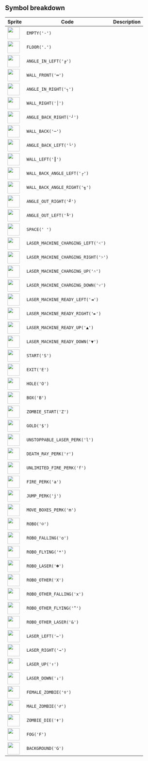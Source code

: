 <meta charset="UTF-8">

## Symbol breakdown
| Sprite | Code | Description |
| -------- | -------- | -------- |
|<img src="https://github.com/codenjoyme/codenjoy/raw/master/CodingDojo/games/icancode/src/main/webapp/resources/icancode/sprite/empty.png" style="width:40px;" /> | `EMPTY('-')` |  | 
|<img src="https://github.com/codenjoyme/codenjoy/raw/master/CodingDojo/games/icancode/src/main/webapp/resources/icancode/sprite/floor.png" style="width:40px;" /> | `FLOOR('.')` |  | 
|<img src="https://github.com/codenjoyme/codenjoy/raw/master/CodingDojo/games/icancode/src/main/webapp/resources/icancode/sprite/angle_in_left.png" style="width:40px;" /> | `ANGLE_IN_LEFT('╔')` |  | 
|<img src="https://github.com/codenjoyme/codenjoy/raw/master/CodingDojo/games/icancode/src/main/webapp/resources/icancode/sprite/wall_front.png" style="width:40px;" /> | `WALL_FRONT('═')` |  | 
|<img src="https://github.com/codenjoyme/codenjoy/raw/master/CodingDojo/games/icancode/src/main/webapp/resources/icancode/sprite/angle_in_right.png" style="width:40px;" /> | `ANGLE_IN_RIGHT('┐')` |  | 
|<img src="https://github.com/codenjoyme/codenjoy/raw/master/CodingDojo/games/icancode/src/main/webapp/resources/icancode/sprite/wall_right.png" style="width:40px;" /> | `WALL_RIGHT('│')` |  | 
|<img src="https://github.com/codenjoyme/codenjoy/raw/master/CodingDojo/games/icancode/src/main/webapp/resources/icancode/sprite/angle_back_right.png" style="width:40px;" /> | `ANGLE_BACK_RIGHT('┘')` |  | 
|<img src="https://github.com/codenjoyme/codenjoy/raw/master/CodingDojo/games/icancode/src/main/webapp/resources/icancode/sprite/wall_back.png" style="width:40px;" /> | `WALL_BACK('─')` |  | 
|<img src="https://github.com/codenjoyme/codenjoy/raw/master/CodingDojo/games/icancode/src/main/webapp/resources/icancode/sprite/angle_back_left.png" style="width:40px;" /> | `ANGLE_BACK_LEFT('└')` |  | 
|<img src="https://github.com/codenjoyme/codenjoy/raw/master/CodingDojo/games/icancode/src/main/webapp/resources/icancode/sprite/wall_left.png" style="width:40px;" /> | `WALL_LEFT('║')` |  | 
|<img src="https://github.com/codenjoyme/codenjoy/raw/master/CodingDojo/games/icancode/src/main/webapp/resources/icancode/sprite/wall_back_angle_left.png" style="width:40px;" /> | `WALL_BACK_ANGLE_LEFT('┌')` |  | 
|<img src="https://github.com/codenjoyme/codenjoy/raw/master/CodingDojo/games/icancode/src/main/webapp/resources/icancode/sprite/wall_back_angle_right.png" style="width:40px;" /> | `WALL_BACK_ANGLE_RIGHT('╗')` |  | 
|<img src="https://github.com/codenjoyme/codenjoy/raw/master/CodingDojo/games/icancode/src/main/webapp/resources/icancode/sprite/angle_out_right.png" style="width:40px;" /> | `ANGLE_OUT_RIGHT('╝')` |  | 
|<img src="https://github.com/codenjoyme/codenjoy/raw/master/CodingDojo/games/icancode/src/main/webapp/resources/icancode/sprite/angle_out_left.png" style="width:40px;" /> | `ANGLE_OUT_LEFT('╚')` |  | 
|<img src="https://github.com/codenjoyme/codenjoy/raw/master/CodingDojo/games/icancode/src/main/webapp/resources/icancode/sprite/space.png" style="width:40px;" /> | `SPACE(' ')` |  | 
|<img src="https://github.com/codenjoyme/codenjoy/raw/master/CodingDojo/games/icancode/src/main/webapp/resources/icancode/sprite/laser_machine_charging_left.png" style="width:40px;" /> | `LASER_MACHINE_CHARGING_LEFT('˂')` |  | 
|<img src="https://github.com/codenjoyme/codenjoy/raw/master/CodingDojo/games/icancode/src/main/webapp/resources/icancode/sprite/laser_machine_charging_right.png" style="width:40px;" /> | `LASER_MACHINE_CHARGING_RIGHT('˃')` |  | 
|<img src="https://github.com/codenjoyme/codenjoy/raw/master/CodingDojo/games/icancode/src/main/webapp/resources/icancode/sprite/laser_machine_charging_up.png" style="width:40px;" /> | `LASER_MACHINE_CHARGING_UP('˄')` |  | 
|<img src="https://github.com/codenjoyme/codenjoy/raw/master/CodingDojo/games/icancode/src/main/webapp/resources/icancode/sprite/laser_machine_charging_down.png" style="width:40px;" /> | `LASER_MACHINE_CHARGING_DOWN('˅')` |  | 
|<img src="https://github.com/codenjoyme/codenjoy/raw/master/CodingDojo/games/icancode/src/main/webapp/resources/icancode/sprite/laser_machine_ready_left.png" style="width:40px;" /> | `LASER_MACHINE_READY_LEFT('◄')` |  | 
|<img src="https://github.com/codenjoyme/codenjoy/raw/master/CodingDojo/games/icancode/src/main/webapp/resources/icancode/sprite/laser_machine_ready_right.png" style="width:40px;" /> | `LASER_MACHINE_READY_RIGHT('►')` |  | 
|<img src="https://github.com/codenjoyme/codenjoy/raw/master/CodingDojo/games/icancode/src/main/webapp/resources/icancode/sprite/laser_machine_ready_up.png" style="width:40px;" /> | `LASER_MACHINE_READY_UP('▲')` |  | 
|<img src="https://github.com/codenjoyme/codenjoy/raw/master/CodingDojo/games/icancode/src/main/webapp/resources/icancode/sprite/laser_machine_ready_down.png" style="width:40px;" /> | `LASER_MACHINE_READY_DOWN('▼')` |  | 
|<img src="https://github.com/codenjoyme/codenjoy/raw/master/CodingDojo/games/icancode/src/main/webapp/resources/icancode/sprite/start.png" style="width:40px;" /> | `START('S')` |  | 
|<img src="https://github.com/codenjoyme/codenjoy/raw/master/CodingDojo/games/icancode/src/main/webapp/resources/icancode/sprite/exit.png" style="width:40px;" /> | `EXIT('E')` |  | 
|<img src="https://github.com/codenjoyme/codenjoy/raw/master/CodingDojo/games/icancode/src/main/webapp/resources/icancode/sprite/hole.png" style="width:40px;" /> | `HOLE('O')` |  | 
|<img src="https://github.com/codenjoyme/codenjoy/raw/master/CodingDojo/games/icancode/src/main/webapp/resources/icancode/sprite/box.png" style="width:40px;" /> | `BOX('B')` |  | 
|<img src="https://github.com/codenjoyme/codenjoy/raw/master/CodingDojo/games/icancode/src/main/webapp/resources/icancode/sprite/zombie_start.png" style="width:40px;" /> | `ZOMBIE_START('Z')` |  | 
|<img src="https://github.com/codenjoyme/codenjoy/raw/master/CodingDojo/games/icancode/src/main/webapp/resources/icancode/sprite/gold.png" style="width:40px;" /> | `GOLD('$')` |  | 
|<img src="https://github.com/codenjoyme/codenjoy/raw/master/CodingDojo/games/icancode/src/main/webapp/resources/icancode/sprite/unstoppable_laser_perk.png" style="width:40px;" /> | `UNSTOPPABLE_LASER_PERK('l')` |  | 
|<img src="https://github.com/codenjoyme/codenjoy/raw/master/CodingDojo/games/icancode/src/main/webapp/resources/icancode/sprite/death_ray_perk.png" style="width:40px;" /> | `DEATH_RAY_PERK('r')` |  | 
|<img src="https://github.com/codenjoyme/codenjoy/raw/master/CodingDojo/games/icancode/src/main/webapp/resources/icancode/sprite/unlimited_fire_perk.png" style="width:40px;" /> | `UNLIMITED_FIRE_PERK('f')` |  | 
|<img src="https://github.com/codenjoyme/codenjoy/raw/master/CodingDojo/games/icancode/src/main/webapp/resources/icancode/sprite/fire_perk.png" style="width:40px;" /> | `FIRE_PERK('a')` |  | 
|<img src="https://github.com/codenjoyme/codenjoy/raw/master/CodingDojo/games/icancode/src/main/webapp/resources/icancode/sprite/jump_perk.png" style="width:40px;" /> | `JUMP_PERK('j')` |  | 
|<img src="https://github.com/codenjoyme/codenjoy/raw/master/CodingDojo/games/icancode/src/main/webapp/resources/icancode/sprite/move_boxes_perk.png" style="width:40px;" /> | `MOVE_BOXES_PERK('m')` |  | 
|<img src="https://github.com/codenjoyme/codenjoy/raw/master/CodingDojo/games/icancode/src/main/webapp/resources/icancode/sprite/robo.png" style="width:40px;" /> | `ROBO('☺')` |  | 
|<img src="https://github.com/codenjoyme/codenjoy/raw/master/CodingDojo/games/icancode/src/main/webapp/resources/icancode/sprite/robo_falling.png" style="width:40px;" /> | `ROBO_FALLING('o')` |  | 
|<img src="https://github.com/codenjoyme/codenjoy/raw/master/CodingDojo/games/icancode/src/main/webapp/resources/icancode/sprite/robo_flying.png" style="width:40px;" /> | `ROBO_FLYING('*')` |  | 
|<img src="https://github.com/codenjoyme/codenjoy/raw/master/CodingDojo/games/icancode/src/main/webapp/resources/icancode/sprite/robo_laser.png" style="width:40px;" /> | `ROBO_LASER('☻')` |  | 
|<img src="https://github.com/codenjoyme/codenjoy/raw/master/CodingDojo/games/icancode/src/main/webapp/resources/icancode/sprite/robo_other.png" style="width:40px;" /> | `ROBO_OTHER('X')` |  | 
|<img src="https://github.com/codenjoyme/codenjoy/raw/master/CodingDojo/games/icancode/src/main/webapp/resources/icancode/sprite/robo_other_falling.png" style="width:40px;" /> | `ROBO_OTHER_FALLING('x')` |  | 
|<img src="https://github.com/codenjoyme/codenjoy/raw/master/CodingDojo/games/icancode/src/main/webapp/resources/icancode/sprite/robo_other_flying.png" style="width:40px;" /> | `ROBO_OTHER_FLYING('^')` |  | 
|<img src="https://github.com/codenjoyme/codenjoy/raw/master/CodingDojo/games/icancode/src/main/webapp/resources/icancode/sprite/robo_other_laser.png" style="width:40px;" /> | `ROBO_OTHER_LASER('&')` |  | 
|<img src="https://github.com/codenjoyme/codenjoy/raw/master/CodingDojo/games/icancode/src/main/webapp/resources/icancode/sprite/laser_left.png" style="width:40px;" /> | `LASER_LEFT('←')` |  | 
|<img src="https://github.com/codenjoyme/codenjoy/raw/master/CodingDojo/games/icancode/src/main/webapp/resources/icancode/sprite/laser_right.png" style="width:40px;" /> | `LASER_RIGHT('→')` |  | 
|<img src="https://github.com/codenjoyme/codenjoy/raw/master/CodingDojo/games/icancode/src/main/webapp/resources/icancode/sprite/laser_up.png" style="width:40px;" /> | `LASER_UP('↑')` |  | 
|<img src="https://github.com/codenjoyme/codenjoy/raw/master/CodingDojo/games/icancode/src/main/webapp/resources/icancode/sprite/laser_down.png" style="width:40px;" /> | `LASER_DOWN('↓')` |  | 
|<img src="https://github.com/codenjoyme/codenjoy/raw/master/CodingDojo/games/icancode/src/main/webapp/resources/icancode/sprite/female_zombie.png" style="width:40px;" /> | `FEMALE_ZOMBIE('♀')` |  | 
|<img src="https://github.com/codenjoyme/codenjoy/raw/master/CodingDojo/games/icancode/src/main/webapp/resources/icancode/sprite/male_zombie.png" style="width:40px;" /> | `MALE_ZOMBIE('♂')` |  | 
|<img src="https://github.com/codenjoyme/codenjoy/raw/master/CodingDojo/games/icancode/src/main/webapp/resources/icancode/sprite/zombie_die.png" style="width:40px;" /> | `ZOMBIE_DIE('✝')` |  | 
|<img src="https://github.com/codenjoyme/codenjoy/raw/master/CodingDojo/games/icancode/src/main/webapp/resources/icancode/sprite/fog.png" style="width:40px;" /> | `FOG('F')` |  | 
|<img src="https://github.com/codenjoyme/codenjoy/raw/master/CodingDojo/games/icancode/src/main/webapp/resources/icancode/sprite/background.png" style="width:40px;" /> | `BACKGROUND('G')` |  | 
